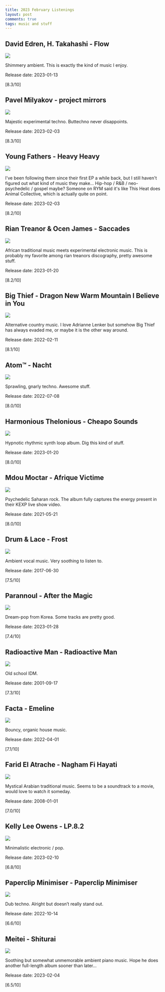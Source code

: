 ```yaml
---
title: 2023 February Listenings
layout: post
comments: true
tags: music and stuff
---
```


## David Edren, H. Takahashi - Flow

  ![](https://f4.bcbits.com/img/a4096158550_16.jpg)

  Shimmery ambient. This is exactly the kind of music I enjoy.

  Release date: 2023-01-13

  [8.3/10]

## Pavel Milyakov - project mirrors

  ![](https://f4.bcbits.com/img/a3423116601_16.jpg)

  Majestic experimental techno. Buttechno never disappoints.

  Release date: 2023-02-03

  [8.3/10]

## Young Fathers - Heavy Heavy

  ![](https://f4.bcbits.com/img/a0737973087_16.jpg)

  I've been following them since their first EP a while back, but I still haven't figured out what kind of music they make... Hip-hop / R&B / neo-psychedelic / gospel maybe? Someone on RYM said it's like This Heat does Animal Collective, which is actually quite on point.

  Release date: 2023-02-03

  [8.2/10]

## Rian Treanor & Ocen James - Saccades

  ![](https://f4.bcbits.com/img/a0755454409_10.jpg)

  African traditional music meets experimental electronic music. This is probably my favorite among rian treanors discography, pretty awesome stuff.

  Release date: 2023-01-20

  [8.2/10]

## Big Thief - Dragon New Warm Mountain I Believe in You

  ![](https://f4.bcbits.com/img/a0882840373_16.jpg)

  Alternative country music. I love Adrianne Lenker but somehow Big Thief has always evaded me, or maybe it is the other way around.

  Release date: 2022-02-11

  [8.1/10]

## Atom™ - Nacht

  ![](https://f4.bcbits.com/img/a0097039424_16.jpg)

  Sprawling, gnarly techno. Awesome stuff.

  Release date: 2022-07-08

  [8.0/10]

## Harmonious Thelonious - Cheapo Sounds

  ![](https://f4.bcbits.com/img/a0353074791_16.jpg)

  Hypnotic rhythmic synth loop album. Dig this kind of stuff.

  Release date: 2023-01-20

  [8.0/10]

## Mdou Moctar - Afrique Victime

  ![](https://f4.bcbits.com/img/a0967337603_16.jpg)

  Psychedelic Saharan rock. The album fully captures the energy present in their KEXP live show video.

  Release date: 2021-05-21

  [8.0/10]

## Drum & Lace - Frost

  ![](https://f4.bcbits.com/img/a1276427690_16.jpg)

  Ambient vocal music. Very soothing to listen to.

  Release date: 2017-06-30

  [7.5/10]

## Parannoul - After the Magic

  ![](https://f4.bcbits.com/img/a2508246977_16.jpg)

  Dream-pop from Korea. Some tracks are pretty good.

  Release date: 2023-01-28

  [7.4/10]

## Radioactive Man - Radioactive Man

  ![](https://f4.bcbits.com/img/a1440584360_16.jpg)

  Old school IDM.

  Release date: 2001-09-17

  [7.3/10]

## Facta - Emeline

  ![](https://f4.bcbits.com/img/a1779983238_16.jpg)

  Bouncy, organic house music.

  Release date: 2022-04-01

  [7.1/10]

## Farid El Atrache - Nagham Fi Hayati

  ![](https://assets.boomkat.com/spree/products/855734/large/image002.png)

  Mystical Arabian traditional music. Seems to be a soundtrack to a movie, would love to watch it someday.

  Release date: 2008-01-01

  [7.0/10]

## Kelly Lee Owens - LP.8.2

  ![](https://f4.bcbits.com/img/a1987981430_16.jpg)

  Minimalistic electronic / pop.

  Release date: 2023-02-10

  [6.8/10]

## Paperclip Minimiser - Paperclip Minimiser

  ![](https://f4.bcbits.com/img/a4167866992_16.jpg)

  Dub techno. Alright but doesn’t really stand out.

  Release date: 2022-10-14

  [6.6/10]

## Meitei - Shiturai

  ![](https://f4.bcbits.com/img/a1331925154_16.jpg)

  Soothing but somewhat unmemorable ambient piano music. Hope he does another full-length album sooner than later...

  Release date: 2023-02-04

  [6.5/10]
